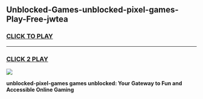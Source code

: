 
## Unblocked-Games-unblocked-pixel-games-Play-Free-jwtea
<h3>
<a href="https://premium76.site?title=unblocked-pixel-games&ref=22A">CLICK TO PLAY</a></h3>
<hr>

<h3>
<a href="https://premium76.site?title=unblocked-pixel-games&ref=22A">CLICK 2 PLAY</a>
  
</h3>

<a href="https://premium76.site?title=unblocked-pixel-games&ref=22A"><img src="https://clearcache.store/games.png"></a>


**unblocked-pixel-games games unblocked: Your Gateway to Fun and Accessible Online Gaming**
